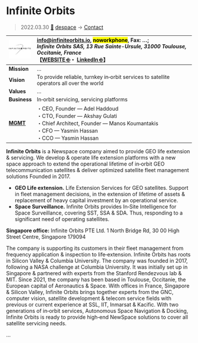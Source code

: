 # Infinite Orbits
> 2022.03.30 [🚀](../../index/index.md) [despace](../index.md) → [Contact](../contact.md)

|[![](../f/contact/i/infinite_orbits_logo1_thumb.webp)](../f/contact/i/infinite_orbits_logo1.webp)|<info@infiniteorbits.io>, <mark>noworkphone</mark>, Fax: …;<br> *Infinite Orbits SAS, 13 Rue Sainte-Ursule, 31000 Toulouse, Occitanie, France*<br> 【[WEBSITE ⎆](https://www.infiniteorbits.io/)・ [LinkedIn ⎆](https://www.linkedin.com/company/infinite-orbits)】|
|:-|:-|
|**Mission**|…|
|**Vision**|To provide reliable, turnkey in‑orbit services to satellite operators all over the world|
|**Values**|…|
|**Business**|In‑orbit servicing, servicing platforms|
|**[MGMT](../mgmt.md)**|・CEO, Founder — Adel Haddoud<br> ・CTO, Founder — Akshay Gulati<br> ・Chief Architect, Founder — Manos Koumantakis<br> ・CFO — Yasmin Hassan<br> ・CCO — Yasmin Hassan|

**Infinite Orbits** is a Newspace company aimed to provide GEO life extension & servicing. We develop & operate life extension platforms with a new space approach to extend the operational lifetime of in‑orbit GEO telecommunication satellites & deliver optimized satellite fleet management solutions Founded in 2017.

   - **GEO Life extension.** Life Extension Services for GEO satellites. Support in fleet management decisions, in the extension of  lifetime of assets & replacement of heavy capital investment by an operational service.
   - **Space Surveillance.** Infinite Orbits provides In‑Site Intelligence for Space Surveillance, covering SST, SSA & SDA. Thus, responding to a significant need of operating satellites.

**Singapore office:** Infinite Orbits PTE Ltd. 1 North Bridge Rd, 30 00 High Street Centre, Singapore 179094

The company is supporting its customers in their fleet management from frequency application & inspection to life‑extension. Infinite Orbits has roots in Silicon Valley & Columbia University. The company was founded in 2017, following a NASA challenge at Columbia University. It was initially set up in Singapore & partnered with experts from the Stanford Rendezvous lab & MIT. Since 2021, the company has been based in Toulouse, Occitanie, the European capital of Aeronautics & Space. With offices in France, Singapore & Silicon Valley, Infinite Orbits brings together experts from the GNC, computer vision, satellite development & telecom service fields with previous or current experience at SSL, IIT, Inmarsat & Kacific. With two generations of in‑orbit services, Autonomous Space Navigation & Docking, Infinite Orbits is ready to provide high‑end NewSpace solutions to cover all satellite servicing needs.

<p style="page-break-after:always"> </p>

…
